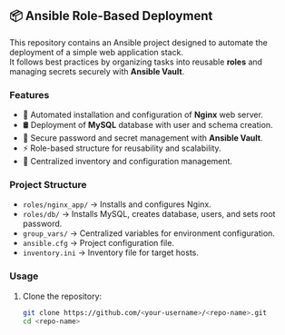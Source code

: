 ## 📦 Ansible Role-Based Deployment

This repository contains an Ansible project designed to automate the deployment of a simple web application stack.  
It follows best practices by organizing tasks into reusable **roles** and managing secrets securely with **Ansible Vault**.

### Features
- 🚀 Automated installation and configuration of **Nginx** web server.
- 🛢️ Deployment of **MySQL** database with user and schema creation.
- 🔑 Secure password and secret management with **Ansible Vault**.
- ⚡ Role-based structure for reusability and scalability.
- 📂 Centralized inventory and configuration management.

### Project Structure
- `roles/nginx_app/` → Installs and configures Nginx.
- `roles/db/` → Installs MySQL, creates database, users, and sets root password.
- `group_vars/` → Centralized variables for environment configuration.
- `ansible.cfg` → Project configuration file.
- `inventory.ini` → Inventory file for target hosts.

### Usage
1. Clone the repository:
   ```bash
   git clone https://github.com/<your-username>/<repo-name>.git
   cd <repo-name>
